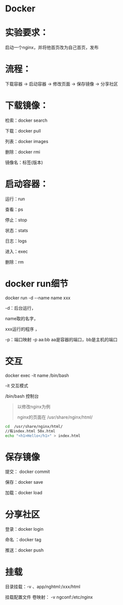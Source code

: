 # Docker
# 实验要求：

启动一个nginx，并将他首页改为自己首页，发布



# 流程：

下载容器 -> 启动容器 -> 修改页面 -> 保存镜像 -> 分享社区



# 下载镜像：

检索：docker search

下载：docker pull

列表：docker images

删除：docker rmi

镜像名：标签(版本)



# 启动容器：

运行：run

查看：ps

停止：stop

状态：stats

日志：logs

进入：exec

删除：rm



# docker run细节

docker run -d --name name xxx

-d：后台运行，

name取的名字，

xxx运行的程序  ，

-p：端口映射    -p aa:bb  aa是容器的端口，bb是主机的端口



# 交互

docker exec -it  name  /bin/bash

-it 交互模式

/bin/bash  控制台





> 以修改nginx为例
>
> nginx的页面在 /usr/share/nginx/html/

```bash
cd  /usr/share/nginx/html/
//有index.html 50x.html
echo "<h1>Hello</h1>" > index.html
```





# 保存镜像

提交： docker commit

保存：docker save

加载：docker load



# 分享社区

登录：docker login

命名 ：docker tag

推送：docker push



# 挂载

目录挂载：-v 、app/nghtml:/xxx/html

挂载配置文件  卷映射： -v ngconf:/etc/nginx



